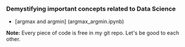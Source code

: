 ### Demystifying important concepts related to Data Science
* [argmax and argmin] (argmax_argmin.ipynb)

**Note:** Every piece of code is free in my git repo. Let's be good to each other.